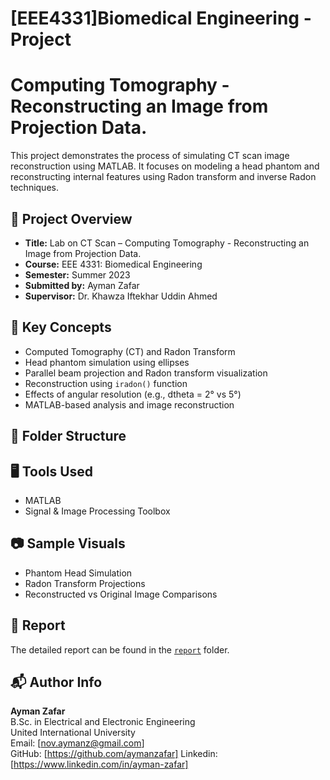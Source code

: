 # [EEE4331]Biomedical Engineering - Project
# Computing Tomography - Reconstructing an Image from Projection Data.

This project demonstrates the process of simulating CT scan image reconstruction using MATLAB. It focuses on modeling a head phantom and reconstructing internal features using Radon transform and inverse Radon techniques.

## 📄 Project Overview

- **Title:** Lab on CT Scan – Computing Tomography - Reconstructing an Image from Projection Data.
- **Course:** EEE 4331: Biomedical Engineering
- **Semester:** Summer 2023
- **Submitted by:** Ayman Zafar
- **Supervisor:** Dr. Khawza Iftekhar Uddin Ahmed

## 🧠 Key Concepts

- Computed Tomography (CT) and Radon Transform
- Head phantom simulation using ellipses
- Parallel beam projection and Radon transform visualization
- Reconstruction using `iradon()` function
- Effects of angular resolution (e.g., dtheta = 2° vs 5°)
- MATLAB-based analysis and image reconstruction

## 📂 Folder Structure



## 🖥️ Tools Used

- MATLAB
- Signal & Image Processing Toolbox

## 📷 Sample Visuals

- Phantom Head Simulation
- Radon Transform Projections
- Reconstructed vs Original Image Comparisons

## 📘 Report

The detailed report can be found in the [`report`](./report/lab-on-CT-scan.pdf) folder.

## 📬 Author Info

**Ayman Zafar**  
B.Sc. in Electrical and Electronic Engineering  
United International University  
Email: [nov.aymanz@gmail.com]  
GitHub: [https://github.com/aymanzafar]
Linkedin: [https://www.linkedin.com/in/ayman-zafar]

